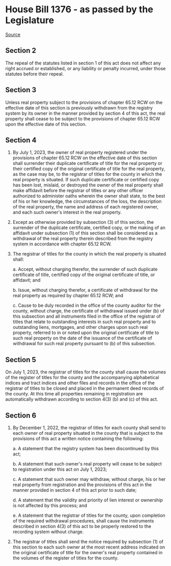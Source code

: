 # House Bill 1376 - as passed by the Legislature

[Source](http://lawfilesext.leg.wa.gov/biennium/2021-22/Pdf/Bills/House%20Passed%20Legislature/1376.PL.pdf)
## Section 2
The repeal of the statutes listed in section 1 of this act does not affect any right accrued or established, or any liability or penalty incurred, under those statutes before their repeal.


## Section 3
Unless real property subject to the provisions of chapter 65.12 RCW on the effective date of this section is previously withdrawn from the registry system by its owner in the manner provided by section 4 of this act, the real property shall cease to be subject to the provisions of chapter 65.12 RCW upon the effective date of this section.


## Section 4
1. By July 1, 2023, the owner of real property registered under the provisions of chapter 65.12 RCW on the effective date of this section shall surrender their duplicate certificate of title for the real property or their certified copy of the original certificate of title for the real property, as the case may be, to the registrar of titles for the county in which the real property is situated. If such duplicate certificate or certified copy has been lost, mislaid, or destroyed the owner of the real property shall make affidavit before the registrar of titles or any other officer authorized to administer oaths wherein the owner shall state, to the best of his or her knowledge, the circumstances of the loss, the description of the real property, the name and address of each registered owner, and each such owner's interest in the real property.

2. Except as otherwise provided by subsection (3) of this section, the surrender of the duplicate certificate, certified copy, or the making of an affidavit under subsection (1) of this section shall be considered as a withdrawal of the real property therein described from the registry system in accordance with chapter 65.12 RCW.

3. The registrar of titles for the county in which the real property is situated shall:

    a. Accept, without charging therefor, the surrender of such duplicate certificate of title, certified copy of the original certificate of title, or affidavit; and

    b. Issue, without charging therefor, a certificate of withdrawal for the real property as required by chapter 65.12 RCW; and

    c. Cause to be duly recorded in the office of the county auditor for the county, without charge, the certificate of withdrawal issued under (b) of this subsection and all instruments filed in the office of the registrar of titles that relate to outstanding interests in such real property and to outstanding liens, mortgages, and other charges upon such real property, referred to in or noted upon the original certificate of title to such real property on the date of the issuance of the certificate of withdrawal for such real property pursuant to (b) of this subsection.


## Section 5
On July 1, 2023, the registrar of titles for the county shall cause the volumes of the register of titles for the county and the accompanying alphabetical indices and tract indices and other files and records in the office of the registrar of titles to be closed and placed in the permanent deed records of the county. At this time all properties remaining in registration are automatically withdrawn according to section 4(3) (b) and (c) of this act.


## Section 6
1. By December 1, 2022, the registrar of titles for each county shall send to each owner of real property situated in the county that is subject to the provisions of this act a written notice containing the following:

    a. A statement that the registry system has been discontinued by this act;

    b. A statement that such owner's real property will cease to be subject to registration under this act on July 1, 2023;

    c. A statement that such owner may withdraw, without charge, his or her real property from registration and the provisions of this act in the manner provided in section 4 of this act prior to such date;

    d. A statement that the validity and priority of lien interest or ownership is not affected by this process; and

    e. A statement that the registrar of titles for the county, upon completion of the required withdrawal procedures, shall cause the instruments described in section 4(3) of this act to be properly restored to the recording system without charge.

2. The registrar of titles shall send the notice required by subsection (1) of this section to each such owner at the most recent address indicated on the original certificate of title for the owner's real property contained in the volumes of the register of titles for the county.

